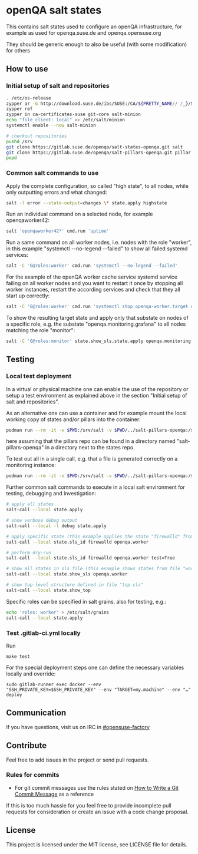 # openQA salt states

This contains salt states used to configure an openQA infrastructure, for example as used for openqa.suse.de and openqa.opensuse.org

They should be generic enough to also be useful (with some modification) for others

## How to use

### Initial setup of salt and repositories

```sh
. /etc/os-release
zypper ar -G http://download.suse.de/ibs/SUSE:/CA/${PRETTY_NAME// /_}/SUSE:CA.repo
zypper ref
zypper in ca-certificates-suse git-core salt-minion
echo "file_client: local" >> /etc/salt/minion
systemctl enable --now salt-minion

# checkout repositories
pushd /srv
git clone https://gitlab.suse.de/openqa/salt-states-openqa.git salt    # actual salt recipes
git clone https://gitlab.suse.de/openqa/salt-pillars-openqa.git pillar # credentials such as SSH keys
popd
```


### Common salt commands to use

Apply the complete configuration, so called "high state", to all nodes, while
only outputting errors and what changed:

```sh
salt -l error --state-output=changes \* state.apply highstate
```

Run an individual command on a selected node, for example openqaworker42:

```sh
salt 'openqaworker42*' cmd.run 'uptime'
```

Run a same command on all worker nodes, i.e. nodes with the role "worker", in
this example "systemctl --no-legend --failed" to show all failed systemd
services:

```sh
salt -C 'G@roles:worker' cmd.run 'systemctl --no-legend --failed'
```

For the example of the openQA worker cache service systemd service failing on all worker nodes and you
want to restart it once by stopping all worker instances, restart the
according services and check that they all start up correctly:

```sh
salt -C 'G@roles:worker' cmd.run 'systemctl stop openqa-worker.target openqa-worker-cacheservice openqa-worker-cacheservice-minion && rm -rf /var/lib/openqa/cache/* && systemctl start openqa-worker.target openqa-worker-cacheservice openqa-worker-cacheservice-minion && until sudo systemctl status | grep -q "Jobs: 0 queue"; do sleep .1; done && systemctl --no-legend --failed'
```

To show the resulting target state and apply only that substate on nodes of a
specific role, e.g. the substate "openqa.monitoring.grafana" to all nodes
matching the role "monitor":

```sh
salt -C 'G@roles:monitor' state.show_sls,state.apply openqa.monitoring.influxdb,openqa.monitoring.influxdb
```


## Testing
### Local test deployment

In a virtual or physical machine one can enable the use of the repository or
setup a test environment as explained above in the section
"Initial setup of salt and repositories".

As an alternative one can use a container and for example mount the local
working copy of states and/or pillars into the container:

```sh
podman run --rm -it -v $PWD:/srv/salt -v $PWD/../salt-pillars-openqa:/srv/pillar registry.opensuse.org/home/okurz/container/containers/tumbleweed:salt-minion-git-core
```

here assuming that the pillars repo can be found in a directory named
"salt-pillars-openqa" in a directory next to the states repo.

To test out all in a single call, e.g. that a file is generated correctly on a
monitoring instance:

```sh
podman run --rm -it -v $PWD:/srv/salt -v $PWD/../salt-pillars-openqa:/srv/pillar registry.opensuse.org/home/okurz/container/containers/tumbleweed:salt-minion-git-core sh -c 'echo -e "noservices: True\nroles: monitor" >> /etc/salt/grains && salt-call -l debug --local state.apply openqa.monitoring.grafana && cat /etc/grafana/ldap.toml'
```

Further common salt commands to execute in a local salt environment for
testing, debugging and investigation:

```sh
# apply all states
salt-call --local state.apply

# show verbose debug output
salt-call --local -l debug state.apply

# apply specific state (this example applies the state "firewalld" from file "workers.sls" within directory "openqa")
salt-call --local state.sls_id firewalld openqa.worker

# perform dry-run
salt-call --local state.sls_id firewalld openqa.worker test=True

# show all states in sls file (this example shows states from file "workers.sls" within directory "openqa")
salt-call --local state.show_sls openqa.worker

# show top-level structure defined in file "top.sls"
salt-call --local state.show_top
```

Specific roles can be specified in salt grains, also for testing, e.g.:

```sh
echo 'roles: worker' > /etc/salt/grains
salt-call --local state.apply
```


### Test .gitlab-ci.yml locally

Run

```
make test
```

For the special deployment steps one can define the necessary variables
locally and override:

```
sudo gitlab-runner exec docker --env "SSH_PRIVATE_KEY=$SSH_PRIVATE_KEY" --env "TARGET=my.machine" --env "…" deploy
```


## Communication

If you have questions, visit us on IRC in [#opensuse-factory](irc://chat.freenode.net/opensuse-factory)


## Contribute

Feel free to add issues in the project or send pull requests.


### Rules for commits

* For git commit messages use the rules stated on
  [How to Write a Git Commit Message](http://chris.beams.io/posts/git-commit/) as
  a reference

If this is too much hassle for you feel free to provide incomplete pull
requests for consideration or create an issue with a code change proposal.

## License

This project is licensed under the MIT license, see LICENSE file for details.
